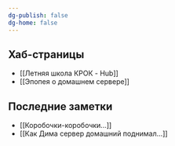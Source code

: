 ```yaml
---
dg-publish: false
dg-home: false
---
```

## Хаб-страницы
- [[Летняя школа КРОК - Hub]]
- [[Эпопея о домашнем сервере]]

## Последние заметки
- [[Коробочки-коробочки...]]
- [[Как Дима сервер домашний поднимал...]]
